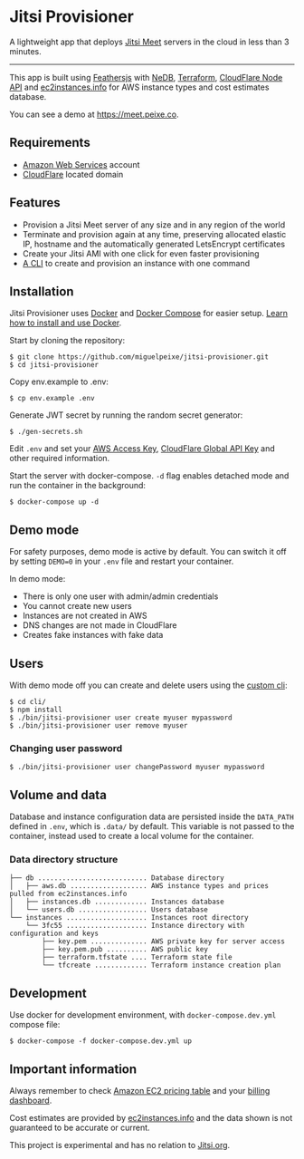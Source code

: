 # Jitsi Provisioner

A lightweight app that deploys [Jitsi Meet](https://jitsi.org/) servers in the cloud in less than 3 minutes.

---

This app is built using [Feathersjs](https://feathersjs.com/) with [NeDB](https://github.com/louischatriot/nedb), [Terraform](https://www.terraform.io/), [CloudFlare Node API](https://github.com/cloudflare/node-cloudflare) and [ec2instances.info](https://github.com/powdahound/ec2instances.info) for AWS instance types and cost estimates database.

You can see a demo at https://meet.peixe.co.

## Requirements

- [Amazon Web Services](https://aws.amazon.com/) account
- [CloudFlare](https://www.cloudflare.com/) located domain

## Features

- Provision a Jitsi Meet server of any size and in any region of the world
- Terminate and provision again at any time, preserving allocated elastic IP, hostname and the automatically generated LetsEncrypt certificates
- Create your Jitsi AMI with one click for even faster provisioning
- [A CLI](cli) to create and provision an instance with one command

## Installation

Jitsi Provisioner uses [Docker](https://www.docker.com/) and [Docker Compose](https://docs.docker.com/compose/) for easier setup. [Learn how to install and use Docker](https://docs.docker.com/get-docker/).

Start by cloning the repository:

```
$ git clone https://github.com/miguelpeixe/jitsi-provisioner.git
$ cd jitsi-provisioner
```

Copy env.example to .env:

```
$ cp env.example .env
```

Generate JWT secret by running the random secret generator:

```
$ ./gen-secrets.sh
```

Edit `.env` and set your [AWS Access Key](https://console.aws.amazon.com/iam/home?#/security_credentials), [CloudFlare Global API Key](https://dash.cloudflare.com/profile/api-tokens) and other required information.

Start the server with docker-compose. `-d` flag enables detached mode and run the container in the background:

```
$ docker-compose up -d
```

## Demo mode

For safety purposes, demo mode is active by default. You can switch it off by setting `DEMO=0` in your `.env` file and restart your container.

In demo mode:

- There is only one user with admin/admin credentials
- You cannot create new users
- Instances are not created in AWS
- DNS changes are not made in CloudFlare
- Creates fake instances with fake data

## Users

With demo mode off you can create and delete users using the [custom cli](cli):

```
$ cd cli/
$ npm install
$ ./bin/jitsi-provisioner user create myuser mypassword
$ ./bin/jitsi-provisioner user remove myuser
```

### Changing user password

```
$ ./bin/jitsi-provisioner user changePassword myuser mypassword
```

## Volume and data

Database and instance configuration data are persisted inside the `DATA_PATH` defined in `.env`, which is `.data/` by default. This variable is not passed to the container, instead used to create a local volume for the container.

### Data directory structure

```
├── db ........................... Database directory
│   ├── aws.db ................... AWS instance types and prices pulled from ec2instances.info
│   ├── instances.db ............. Instances database
│   └── users.db ................. Users database
└── instances .................... Instances root directory
    └── 3fc55 .................... Instance directory with configuration and keys
        ├── key.pem .............. AWS private key for server access
        ├── key.pem.pub .......... AWS public key
        ├── terraform.tfstate .... Terraform state file
        └── tfcreate ............. Terraform instance creation plan
```

## Development

Use docker for development environment, with `docker-compose.dev.yml` compose file:

```
$ docker-compose -f docker-compose.dev.yml up
```

## Important information

Always remember to check [Amazon EC2 pricing table](https://aws.amazon.com/ec2/pricing/on-demand/) and your [billing dashboard](https://console.aws.amazon.com/billing/home).

Cost estimates are provided by [ec2instances.info](https://github.com/powdahound/ec2instances.info) and the data shown is not guaranteed to be accurate or current.

This project is experimental and has no relation to [Jitsi.org](https://jitsi.org/).
